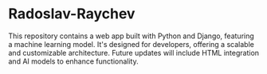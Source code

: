 # Radoslav-Raychev
This repository contains a web app built with Python and Django, featuring a machine learning model. It's designed for developers, offering a scalable and customizable architecture. Future updates will include HTML integration and AI models to enhance functionality.
